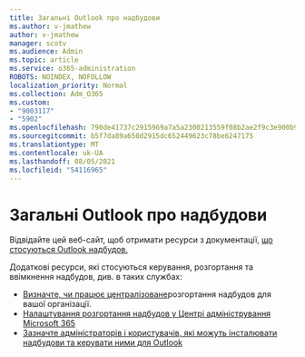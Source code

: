 ```yaml
---
title: Загальні Outlook про надбудови
ms.author: v-jmathew
author: v-jmathew
manager: scotv
ms.audience: Admin
ms.topic: article
ms.service: o365-administration
ROBOTS: NOINDEX, NOFOLLOW
localization_priority: Normal
ms.collection: Adm_O365
ms.custom:
- "9003117"
- "5902"
ms.openlocfilehash: 790de41737c2915969a7a5a2300213559f08b2ae2f9c3e900b96e0e25fb9c06a
ms.sourcegitcommit: b5f7da89a650d2915dc652449623c78be6247175
ms.translationtype: MT
ms.contentlocale: uk-UA
ms.lasthandoff: 08/05/2021
ms.locfileid: "54116965"
---
```

# <a name="general-outlook-add-ins-information"></a>Загальні Outlook про надбудови

Відвідайте цей веб-сайт, щоб отримати ресурси з документації, [що стосуються Outlook надбудов.](https://docs.microsoft.com/office/dev/add-ins/outlook/)

Додаткові ресурси, які стосуються керування, розгортання та ввімкнення надбудов, див. в таких службах:

- [Визначте, чи працює централізоване](https://docs.microsoft.com/microsoft-365/admin/manage/centralized-deployment-of-add-ins)розгортання надбудов для вашої організації.
- [Налаштування розгортання надбудов у Центрі адміністрування Microsoft 365](https://docs.microsoft.com/microsoft-365/admin/manage/manage-deployment-of-add-ins)
- [Зазначте адміністраторів і користувачів, які можуть інсталювати надбудови та керувати ними для Outlook](https://docs.microsoft.com/exchange/clients-and-mobile-in-exchange-online/add-ins-for-outlook/specify-who-can-install-and-manage-add-ins)
